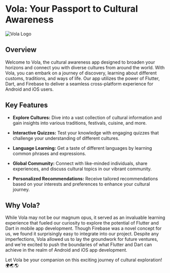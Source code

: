 # Vola: Your Passport to Cultural Awareness

![Vola Logo]([https://example.com/vola-logo.png](https://drive.google.com/file/d/1ijq27nyGyzCvAlgKDGjaWZJ7dJ8sGRY_/view?usp=sharing))

## Overview

Welcome to Vola, the cultural awareness app designed to broaden your horizons and connect you with diverse cultures from around the world. With Vola, you can embark on a journey of discovery, learning about different customs, traditions, and ways of life. Our app utilizes the power of Flutter, Dart, and Firebase to deliver a seamless cross-platform experience for Android and iOS users.

## Key Features

- **Explore Cultures:** Dive into a vast collection of cultural information and gain insights into various traditions, festivals, cuisine, and more.

- **Interactive Quizzes:** Test your knowledge with engaging quizzes that challenge your understanding of different cultures.

- **Language Learning:** Get a taste of different languages by learning common phrases and expressions.

- **Global Community:** Connect with like-minded individuals, share experiences, and discuss cultural topics in our vibrant community.

- **Personalized Recommendations:** Receive tailored recommendations based on your interests and preferences to enhance your cultural journey.

## Why Vola?

While Vola may not be our magnum opus, it served as an invaluable learning experience that fueled our curiosity to explore the potential of Flutter and Dart in mobile app development. Though Firebase was a novel concept for us, we found it surprisingly easy to integrate into our project. Despite any imperfections, Vola allowed us to lay the groundwork for future ventures, and we're excited to push the boundaries of what Flutter and Dart can achieve in the realm of Android and iOS app development.


Let Vola be your companion on this exciting journey of cultural exploration! 🌍🌏🌎
